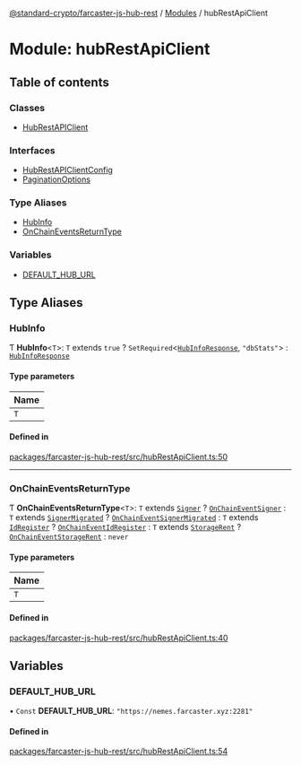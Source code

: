 [@standard-crypto/farcaster-js-hub-rest](../README.md) / [Modules](../modules.md) / hubRestApiClient

# Module: hubRestApiClient

## Table of contents

### Classes

- [HubRestAPIClient](../classes/hubRestApiClient.HubRestAPIClient.md)

### Interfaces

- [HubRestAPIClientConfig](../interfaces/hubRestApiClient.HubRestAPIClientConfig.md)
- [PaginationOptions](../interfaces/hubRestApiClient.PaginationOptions.md)

### Type Aliases

- [HubInfo](hubRestApiClient.md#hubinfo)
- [OnChainEventsReturnType](hubRestApiClient.md#onchaineventsreturntype)

### Variables

- [DEFAULT\_HUB\_URL](hubRestApiClient.md#default_hub_url)

## Type Aliases

### HubInfo

Ƭ **HubInfo**<`T`\>: `T` extends ``true`` ? `SetRequired`<[`HubInfoResponse`](../interfaces/openapi.HubInfoResponse.md), ``"dbStats"``\> : [`HubInfoResponse`](../interfaces/openapi.HubInfoResponse.md)

#### Type parameters

| Name |
| :------ |
| `T` |

#### Defined in

[packages/farcaster-js-hub-rest/src/hubRestApiClient.ts:50](https://github.com/standard-crypto/farcaster-js/blob/main/packages/farcaster-js-hub-rest/src/hubRestApiClient.ts#L50)

___

### OnChainEventsReturnType

Ƭ **OnChainEventsReturnType**<`T`\>: `T` extends [`Signer`](../enums/openapi.OnChainEventType.md#signer) ? [`OnChainEventSigner`](openapi.md#onchaineventsigner) : `T` extends [`SignerMigrated`](../enums/openapi.OnChainEventType.md#signermigrated) ? [`OnChainEventSignerMigrated`](openapi.md#onchaineventsignermigrated) : `T` extends [`IdRegister`](../enums/openapi.OnChainEventType.md#idregister) ? [`OnChainEventIdRegister`](openapi.md#onchaineventidregister) : `T` extends [`StorageRent`](../enums/openapi.OnChainEventType.md#storagerent) ? [`OnChainEventStorageRent`](openapi.md#onchaineventstoragerent) : `never`

#### Type parameters

| Name |
| :------ |
| `T` |

#### Defined in

[packages/farcaster-js-hub-rest/src/hubRestApiClient.ts:40](https://github.com/standard-crypto/farcaster-js/blob/main/packages/farcaster-js-hub-rest/src/hubRestApiClient.ts#L40)

## Variables

### DEFAULT\_HUB\_URL

• `Const` **DEFAULT\_HUB\_URL**: ``"https://nemes.farcaster.xyz:2281"``

#### Defined in

[packages/farcaster-js-hub-rest/src/hubRestApiClient.ts:54](https://github.com/standard-crypto/farcaster-js/blob/main/packages/farcaster-js-hub-rest/src/hubRestApiClient.ts#L54)
